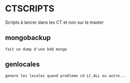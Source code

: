 # CTSCRIPTS

Scripts à lancer dans les CT et non sur le master

## mongobackup
	fait un dump d'une bdd mongo

## genlocales
	genere les locales quand probleme cd LC_ALL ou autre...
